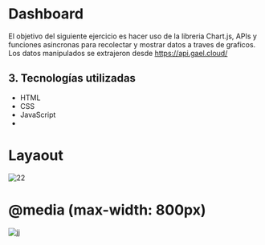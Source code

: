 # Dashboard

El objetivo del siguiente ejercicio es hacer uso de la libreria Chart.js, APIs y funciones asincronas para recolectar y mostrar datos a traves de graficos. Los datos manipulados se extrajeron desde https://api.gael.cloud/

## 3. Tecnologías utilizadas
- HTML
- CSS
- JavaScript
- 
# Layaout

![22](https://github.com/Tania-Bobadilla/Dashboard/assets/135383254/2008dcee-9964-46e9-9c84-2b4755ed1849)

# @media  (max-width: 800px) 

![jj](https://github.com/Tania-Bobadilla/Dashboard/assets/135383254/e2411304-4cac-420d-bf14-fc715fda770c)
